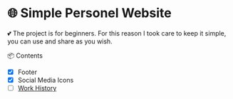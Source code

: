 # 🌐 Simple Personel Website

💕 The project is for beginners. For this reason I took care to keep it simple, you can use and share as you wish.

📦 Contents

- [X] Footer
- [X] Social Media Icons
- [ ] <a href="index.html">Work History</a>
